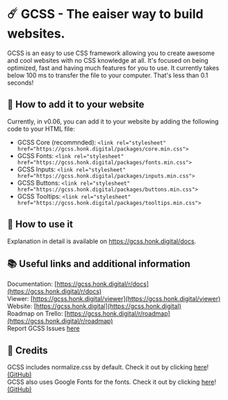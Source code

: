 # ☄️ GCSS - The eaiser way to build websites.
GCSS is an easy to use CSS framework allowing you to create awesome and cool websites with no CSS knowledge at all. It's focused on being optimized, fast and having much features for you to use. It currently takes below 100 ms to transfer the file to your computer. That's less than 0.1 seconds!

## 💼 How to add it to your website
Currently, in v0.06, you can add it to your website by adding the following code to your HTML file:
- GCSS Core (recommnded): `<link rel="stylesheet" href="https://gcss.honk.digital/packages/core.min.css">`
- GCSS Fonts: `<link rel="stylesheet" href="https://gcss.honk.digital/packages/fonts.min.css">`
- GCSS Inputs: `<link rel="stylesheet" href="https://gcss.honk.digital/packages/inputs.min.css">`
- GCSS Buttons: `<link rel="stylesheet" href="https://gcss.honk.digital/packages/buttons.min.css">`
- GCSS Tooltips: `<link rel="stylesheet" href="https://gcss.honk.digital/packages/tooltips.min.css">`

## 🎉 How to use it
Explanation in detail is available on https://gcss.honk.digital/docs.

## 📚 Useful links and additional information
Documentation: [https://gcss.honk.digital/r/docs](https://gcss.honk.digital/r/docs)<br>
Viewer: [https://gcss.honk.digital/viewer](https://gcss.honk.digital/viewer)<br>
Website: [https://gcss.honk.digital](https://gcss.honk.digital)<br>
Roadmap on Trello: [https://gcss.honk.digital/r/roadmap](https://gcss.honk.digital/r/roadmap)<br>
Report GCSS Issues [here](https://github.com/honklol/gcss/issues)

## 📌 Credits
GCSS includes normalize.css by default. Check it out by clicking [here](https://necolas.github.io/normalize.css/)! [(GitHub)](https://github.com/necolas/normalize.css)<br>
GCSS also uses Google Fonts for the fonts. Check it out by clicking [here](https://fonts.google.com)! [(GitHub)](https://github.com/google/fonts)